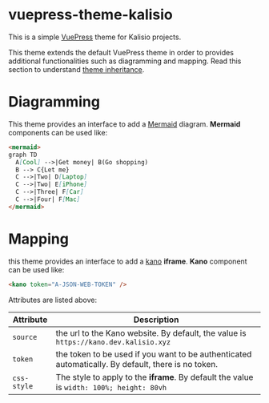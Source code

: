 # vuepress-theme-kalisio

This is a simple [VuePress](https://vuepress.vuejs.org/) theme for Kalisio projects.

This theme extends the default VuePress theme in order to provides additional functionalities such as diagramming and mapping. Read this section to understand [theme inheritance](https://vuepress.vuejs.org/theme/inheritance.html#motivation).

# Diagramming

This theme provides an interface to add a [Mermaid](https://mermaid-js.github.io/mermaid/#/) diagram.
**Mermaid** components can be used like:

```md
<mermaid>
graph TD
  A[Cool] -->|Get money| B(Go shopping)
  B --> C{Let me}
  C -->|Two| D[Laptop]
  C -->|Two| E[iPhone]
  C -->|Three| F[Car]
  C -->|Four| F[Mac]
</mermaid>
```

# Mapping

this theme provides an interface to add a [kano](https://kalisio.github.io/kano/) **iframe**.
**Kano** component can be used like:

```md
<kano token="A-JSON-WEB-TOKEN" />
```

Attributes are listed above:

| Attribute | Description |
| --- | --- |
| `source` | the url to the Kano website. By default, the value is `https://kano.dev.kalisio.xyz` |
| `token` | the token to be used if you want to be authenticated automatically. By default, there is no token. |
| `css-style` | The style to apply to the **iframe**. By default the value is `width: 100%; height: 80vh` |




